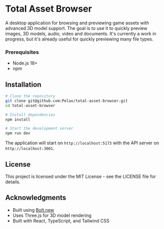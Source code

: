 # Total Asset Browser
A desktop application for browsing and previewing game assets with advanced 3D model support.
The goal is to use it to quickly preview images, 3D models, audio, video and documents.
It's currently a work in progress, but it's already useful for quickly previewing many file types.

### Prerequisites
- Node.js 18+ 
- npm

## Installation
```bash
# Clone the repository
git clone git@github.com:Pelax/total-asset-browser.git
cd total-asset-browser

# Install dependencies
npm install

# Start the development server
npm run dev
```

The application will start on `http://localhost:5173` with the API server on `http://localhost:3001`.

## License

This project is licensed under the MIT License - see the LICENSE file for details.

## Acknowledgments
- Built using [Bolt.new](https://bolt.new)
- Uses Three.js for 3D model rendering
- Built with React, TypeScript, and Tailwind CSS
